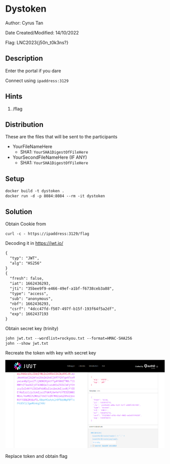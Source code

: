 # Dystoken

Author: Cyrus Tan

Date Created/Modified: 14/10/2022

Flag: LNC2023{j50n_t0k3ns?}

## Description

Enter the portal if you dare

Connect using `ipaddress:3129`

## Hints

1. /flag

## Distribution

These are the files that will be sent to the participants

- YourFileNameHere
  - SHA1: `YourSHA1DigestOfFileHere`
- YourSecondFileNameHere (IF ANY)
  - SHA1: `YourSHA1DigestOfFileHere`

## Setup

```
docker build -t dystoken .
docker run -d -p 8084:8084 --rm -it dystoken
```

## Solution

Obtain Cookie from

```
curl -c - https://ipaddress:3129/flag
```

Decoding it in https://jwt.io/

```
{
  "typ": "JWT",
  "alg": "HS256"
}
{
  "fresh": false,
  "iat": 1662436293,
  "jti": "35bee9f9-e466-49ef-a1bf-f6738ceb3a88",
  "type": "access",
  "sub": "anonymous",
  "nbf": 1662436293,
  "csrf": "4dcc47fd-f507-497f-b15f-193f64f5a2df",
  "exp": 1662437193
}
```

Obtain secret key (trinity)

```
john jwt.txt --wordlist=rockyou.txt --format=HMAC-SHA256
john --show jwt.txt
```

Recreate the token with key with secret key

![jwt](./solution/jwt.PNG)

Replace token and obtain flag
